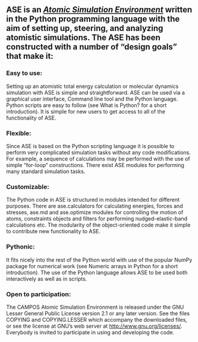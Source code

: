 ## ASE is an [***Atomic Simulation Environment***](https://wiki.fysik.dtu.dk/ase/about.html) written in the Python programming language with the aim of setting up, steering, and analyzing atomistic simulations. The ASE has been constructed with a number of “design goals” that make it:

### Easy to use:

Setting up an atomistic total energy calculation or molecular dynamics simulation with ASE is simple and straightforward. ASE can be used via a graphical user interface, Command line tool and the Python language. Python scripts are easy to follow (see What is Python? for a short introduction). It is simple for new users to get access to all of the functionality of ASE.

### Flexible:

Since ASE is based on the Python scripting language it is possible to perform very complicated simulation tasks without any code modifications. For example, a sequence of calculations may be performed with the use of simple “for-loop” constructions. There exist ASE modules for performing many standard simulation tasks.

### Customizable:

The Python code in ASE is structured in modules intended for different purposes. There are ase.calculators for calculating energies, forces and stresses, ase.md and ase.optimize modules for controlling the motion of atoms, constraints objects and filters for performing nudged-elastic-band calculations etc. The modularity of the object-oriented code make it simple to contribute new functionality to ASE.

### Pythonic:

It fits nicely into the rest of the Python world with use of the popular NumPy package for numerical work (see Numeric arrays in Python for a short introduction). The use of the Python language allows ASE to be used both interactively as well as in scripts.

### Open to participation:

The CAMPOS Atomic Simulation Environment is released under the GNU Lesser General Public License version 2.1 or any later version. See the files COPYING and COPYING.LESSER which accompany the downloaded files, or see the license at GNU’s web server at http://www.gnu.org/licenses/. Everybody is invited to participate in using and developing the code.

